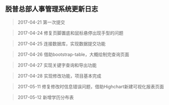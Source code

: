 

脱普总部人事管理系统更新日志
----
>2017-04-21 第一次提交

>2017-04-24 修复页脚置底和鼠标悬停出现手型的问题

>2017-04-25 连接数据库，实现数据提交功能

>2017-04-26 借助bootstrap-table，大概绘制完查询页面

>2017-04-27 实现关键字查询和导出功能

>2017-04-28 实现修改功能，项目基本完成

>2017-05-11 修复修改时信息错误问题，借助Highchart新建可视化报表页面

>2017-05-12 新增学历分布表 